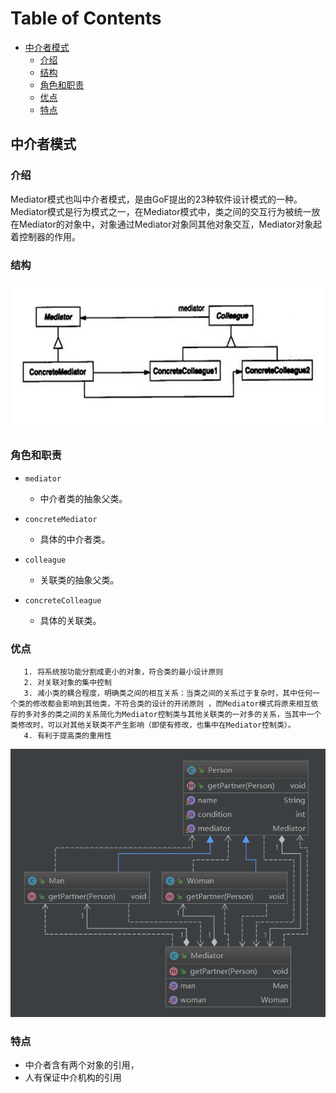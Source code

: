 # Table of Contents

  * [中介者模式](#中介者模式)
    * [介绍](#介绍)
    * [结构](#结构)
    * [角色和职责](#角色和职责)
    * [优点](#优点)
    * [特点](#特点)


## 中介者模式

### 介绍

   Mediator模式也叫中介者模式，是由GoF提出的23种软件设计模式的一种。Mediator模式是行为模式之一，在Mediator模式中，类之间的交互行为被统一放在Mediator的对象中，对象通过Mediator对象同其他对象交互，Mediator对象起着控制器的作用。







### 结构



![1565807985603](assets/1565807985603.png)



### 角色和职责

- `mediator`
  - 中介者类的抽象父类。

- `concreteMediator`
  - 具体的中介者类。

- `colleague`
  - 关联类的抽象父类。

- `concreteColleague`
  - 具体的关联类。

### 优点

       1. 将系统按功能分割成更小的对象，符合类的最小设计原则
       2. 对关联对象的集中控制
       3. 减小类的耦合程度，明确类之间的相互关系：当类之间的关系过于复杂时，其中任何一个类的修改都会影响到其他类，不符合类的设计的开闭原则 ，而Mediator模式将原来相互依存的多对多的类之间的关系简化为Mediator控制类与其他关联类的一对多的关系，当其中一个类修改时，可以对其他关联类不产生影响（即使有修改，也集中在Mediator控制类）。
       4. 有利于提高类的重用性






![1565808329448](assets/1565808329448.png)



### 特点

- 中介者含有两个对象的引用，
- 人有保证中介机构的引用



 





 
